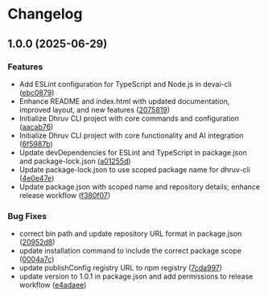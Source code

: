 # Changelog

## 1.0.0 (2025-06-29)


### Features

* Add ESLint configuration for TypeScript and Node.js in devai-cli ([ebc0879](https://github.com/rahul05ranjan/dhruv-cli/commit/ebc0879d3359462773d39e5effa7d21618367bab))
* Enhance README and index.html with updated documentation, improved layout, and new features ([2075819](https://github.com/rahul05ranjan/dhruv-cli/commit/2075819ac732a72620d5eb560b3e88a5583cd37c))
* Initialize Dhruv CLI project with core commands and configuration ([aacab76](https://github.com/rahul05ranjan/dhruv-cli/commit/aacab76cdc0369f0c3c0f8b40573cc7bd89e5206))
* Initialize Dhruv CLI project with core functionality and AI integration ([6f5987b](https://github.com/rahul05ranjan/dhruv-cli/commit/6f5987b296799c51b2c99488148dae2663f7fa0d))
* Update devDependencies for ESLint and TypeScript in package.json and package-lock.json ([a01255d](https://github.com/rahul05ranjan/dhruv-cli/commit/a01255d1540ba0f16e4548a57cae78ea26a9d4fb))
* Update package-lock.json to use scoped package name for dhruv-cli ([4e0e47e](https://github.com/rahul05ranjan/dhruv-cli/commit/4e0e47e166af30fdf62c43935325900489f7ac63))
* Update package.json with scoped name and repository details; enhance release workflow ([f380f07](https://github.com/rahul05ranjan/dhruv-cli/commit/f380f079393926baff0d4421edf1494f68501320))


### Bug Fixes

* correct bin path and update repository URL format in package.json ([20952d8](https://github.com/rahul05ranjan/dhruv-cli/commit/20952d83edce54cb5d5e499938a5f9e257bbcbdc))
* update installation command to include the correct package scope ([0004a7c](https://github.com/rahul05ranjan/dhruv-cli/commit/0004a7cfa51fb7cc8d36305eeabde89fd73b39fb))
* update publishConfig registry URL to npm registry ([7cda997](https://github.com/rahul05ranjan/dhruv-cli/commit/7cda9975cc95cac82a6ef7a39d285613ba6a0abf))
* update version to 1.0.1 in package.json and add permissions to release workflow ([e4adaee](https://github.com/rahul05ranjan/dhruv-cli/commit/e4adaee8d2bbd3918bde91afc104dd78ce7dea82))
